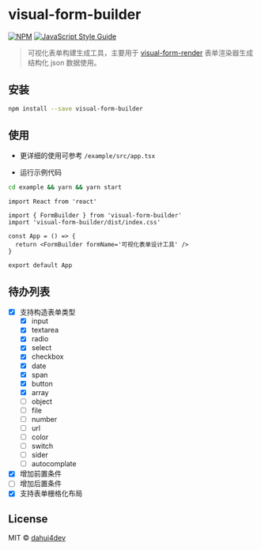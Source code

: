# visual-form-builder

[![NPM](https://img.shields.io/npm/v/visual-form-builder.svg)](https://www.npmjs.com/package/visual-form-builder) [![JavaScript Style Guide](https://img.shields.io/badge/code_style-standard-brightgreen.svg)](https://standardjs.com)

> 可视化表单构建生成工具，主要用于 [visual-form-render](https://github.com/dahui4dev/visual-form-render#associatedformitem) 表单渲染器生成结构化 json 数据使用。

## 安装

```bash
npm install --save visual-form-builder
```

## 使用

- 更详细的使用可参考 `/example/src/app.tsx`

- 运行示例代码

```bash
cd example && yarn && yarn start
```

```tsx
import React from 'react'

import { FormBuilder } from 'visual-form-builder'
import 'visual-form-builder/dist/index.css'

const App = () => {
  return <FormBuilder formName='可视化表单设计工具' />
}

export default App
```

## 待办列表

- [x] 支持构造表单类型
  - [x] input
  - [x] textarea
  - [x] radio
  - [x] select
  - [x] checkbox
  - [x] date
  - [x] span
  - [x] button
  - [x] array
  - [ ] object
  - [ ] file
  - [ ] number
  - [ ] url
  - [ ] color
  - [ ] switch
  - [ ] sider
  - [ ] autocomplate
- [x] 增加前置条件
- [ ] 增加后置条件
- [x] 支持表单栅格化布局

## License

MIT © [dahui4dev](https://github.com/dahui4dev)
